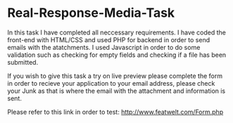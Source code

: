 # Real-Response-Media-Task

In this task I have completed all neccessary requirements. 
I have coded the front-end with HTML/CSS and used PHP for backend in order to send emails with the atatchments.
I used Javascript in order to do some validation such as checking for empty fields and checking if a file has been submitted.

If you wish to give this task a try on live preview please complete the form in order to recieve your application 
to your email address, please check your Junk as that is where the email with the attachment and information is sent.

Please refer to this link in order to test:
http://www.featwelt.com/Form.php
